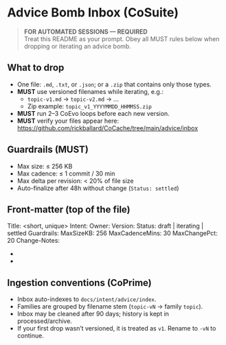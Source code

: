 # Advice Bomb Inbox (CoSuite)

> **FOR AUTOMATED SESSIONS — REQUIRED**  
> Treat this README as your prompt. Obey all MUST rules below when dropping or iterating an advice bomb.

## What to drop
- One file: `.md`, `.txt`, or `.json`; or a `.zip` that contains only those types.
- **MUST** use versioned filenames while iterating, e.g.:
  - `topic-v1.md` -> `topic-v2.md` -> ...
  - Zip example: `topic_v1_YYYYMMDD_HHMMSS.zip`
- **MUST** run 2–3 CoEvo loops before each new version.
- **MUST** verify your files appear here:
  https://github.com/rickballard/CoCache/tree/main/advice/inbox

## Guardrails (MUST)
- Max size: ≤ 256 KB
- Max cadence: ≤ 1 commit / 30 min
- Max delta per revision: < 20% of file size
- Auto-finalize after 48h without change (`Status: settled`)

## Front-matter (top of the file)
Title: <short, unique>
Intent: <what should improve>
Owner: <session or handle>
Version: <YYYY-MM-DDThh-mm-ss>
Status: draft | iterating | settled
Guardrails:
  MaxSizeKB: 256
  MaxCadenceMins: 30
  MaxChangePct: 20
Change-Notes:
  - <one line>
  - <one line>

## Ingestion conventions (CoPrime)
- Inbox auto-indexes to `docs/intent/advice/index`.
- Families are grouped by filename stem (`topic-vN` -> family `topic`).
- Inbox may be cleaned after 90 days; history is kept in processed/archive.
- If your first drop wasn’t versioned, it is treated as `v1`. Rename to `-vN` to continue.

